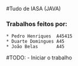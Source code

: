 #Tudo de IASA (JAVA)

### Trabalhos feitos por:
	* Pedro Henriques  A45415
	* Duarte Domingues A45
	* João Belas 	   A45
	
#TODO:
	- Iniciar o trabalho
  